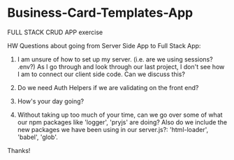 # Business-Card-Templates-App
FULL STACK CRUD APP exercise


HW Questions about going from Server Side App to Full Stack App:

1. I am unsure of how to set up my server. (i.e. are we using sessions? .env?) As I go through and look through our last project, I don't see how I am to connect our client side code. Can we discuss this?

2. Do we need Auth Helpers if we are validating on the front end?

3. How's your day going?

4. Without taking up too much of your time, can we go over some of what our npm packages like 'logger', 'pryjs' are doing? Also do we include the new packages we have been using in our server.js?: 'html-loader', 'babel', 'glob'.

Thanks!	